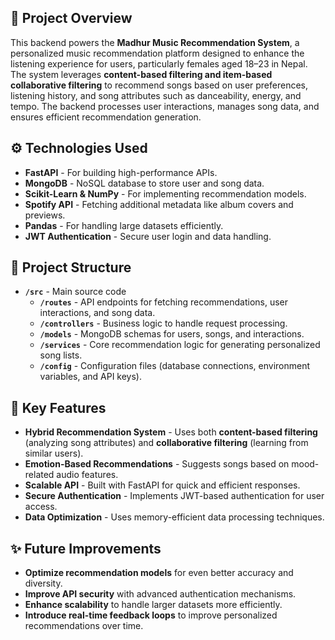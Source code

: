 ## **📌 Project Overview**  
This backend powers the **Madhur Music Recommendation System**, a personalized music recommendation platform designed to enhance the listening experience for users, particularly females aged 18–23 in Nepal. The system leverages **content-based filtering and item-based collaborative filtering** to recommend songs based on user preferences, listening history, and song attributes such as danceability, energy, and tempo. The backend processes user interactions, manages song data, and ensures efficient recommendation generation.  

## **⚙️ Technologies Used**  
- **FastAPI** - For building high-performance APIs.  
- **MongoDB** - NoSQL database to store user and song data.  
- **Scikit-Learn & NumPy** - For implementing recommendation models.  
- **Spotify API** - Fetching additional metadata like album covers and previews.  
- **Pandas** - For handling large datasets efficiently.  
- **JWT Authentication** - Secure user login and data handling.  

## **📂 Project Structure**  
- **`/src`** - Main source code  
  - **`/routes`** - API endpoints for fetching recommendations, user interactions, and song data.  
  - **`/controllers`** - Business logic to handle request processing.  
  - **`/models`** - MongoDB schemas for users, songs, and interactions.  
  - **`/services`** - Core recommendation logic for generating personalized song lists.  
  - **`/config`** - Configuration files (database connections, environment variables, and API keys).  

## **🚀 Key Features**  
- **Hybrid Recommendation System** - Uses both **content-based filtering** (analyzing song attributes) and **collaborative filtering** (learning from similar users).  
- **Emotion-Based Recommendations** - Suggests songs based on mood-related audio features.  
- **Scalable API** - Built with FastAPI for quick and efficient responses.  
- **Secure Authentication** - Implements JWT-based authentication for user access.  
- **Data Optimization** - Uses memory-efficient data processing techniques.







## **✨ Future Improvements**  
- **Optimize recommendation models** for even better accuracy and diversity.  
- **Improve API security** with advanced authentication mechanisms.  
- **Enhance scalability** to handle larger datasets more efficiently.  
- **Introduce real-time feedback loops** to improve personalized recommendations over time.  
